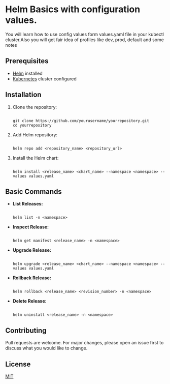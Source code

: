 # Helm Basics with configuration values.

You will learn how to use config values form values.yaml file in your kubectl cluster.Also you will get fair idea of profiles like dev, prod, default and some notes 

## Prerequisites

- [Helm](https://helm.sh/docs/intro/install/) installed
- [Kubernetes](https://kubernetes.io/docs/setup/) cluster configured

## Installation

1. Clone the repository:

   <pre><code>
   git clone https://github.com/yourusername/yourrepository.git
   cd yourrepository
   </code></pre>

2. Add Helm repository:

   <pre><code>
   helm repo add &lt;repository_name&gt; &lt;repository_url&gt;
   </code></pre>

3. Install the Helm chart:

   <pre><code>
   helm install &lt;release_name&gt; &lt;chart_name&gt; --namespace &lt;namespace&gt; --values values.yaml
   </code></pre>

## Basic Commands

- **List Releases:**

  <pre><code>
  helm list -n &lt;namespace&gt;
  </code></pre>

- **Inspect Release:**

  <pre><code>
  helm get manifest &lt;release_name&gt; -n &lt;namespace&gt;
  </code></pre>

- **Upgrade Release:**

  <pre><code>
  helm upgrade &lt;release_name&gt; &lt;chart_name&gt; --namespace &lt;namespace&gt; --values values.yaml
  </code></pre>

- **Rollback Release:**

  <pre><code>
  helm rollback &lt;release_name&gt; &lt;revision_number&gt; -n &lt;namespace&gt;
  </code></pre>

- **Delete Release:**

  <pre><code>
  helm uninstall &lt;release_name&gt; -n &lt;namespace&gt;
  </code></pre>

## Contributing

Pull requests are welcome. For major changes, please open an issue first to discuss what you would like to change.

## License

[MIT](https://choosealicense.com/licenses/mit/)
